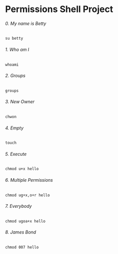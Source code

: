# Permissions Shell Project
###### 0. My name is Betty  ######
```
su betty
```
###### 1. Who am I ######
```
whoami
```
###### 2. Groups ######
```
groups
```
###### 3. New Owner ######
```
chwon
```
###### 4. Empty ######
```
touch
```
###### 5. Execute ######
```
chmod u+x hello
```
###### 6. Multiple Permissions ######
```
chmod ug+x,o+r hello
```
###### 7. Everybody ######
```
chmod ugoa+x hello
```
###### 8. James Bond ######
```
chmod 007 hello
```
